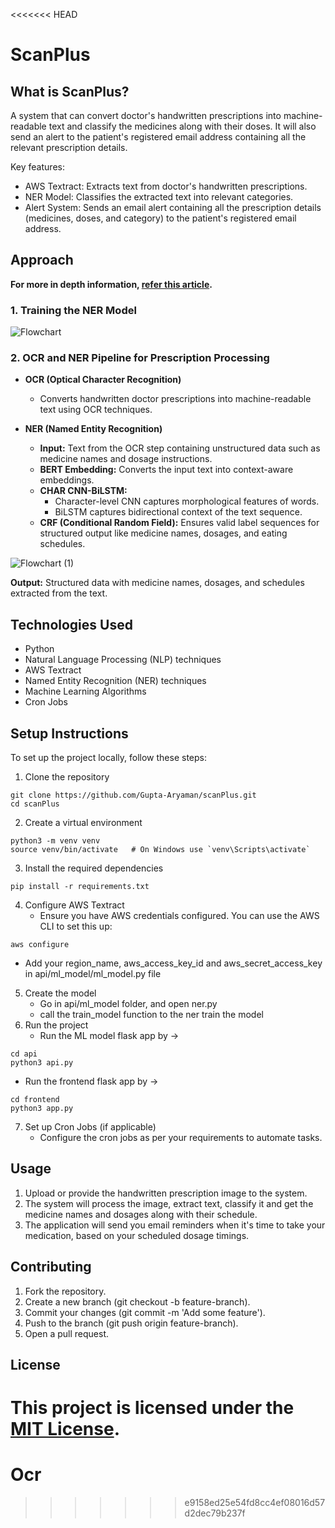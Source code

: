 <<<<<<< HEAD
# ScanPlus

## What is ScanPlus?
A system that can convert doctor's handwritten prescriptions into machine-readable text and classify the medicines along with their doses. It will also send an alert to the patient's registered email address containing all the relevant prescription details.

Key features:
* AWS Textract: Extracts text from doctor's handwritten prescriptions.
* NER Model: Classifies the extracted text into relevant categories.
* Alert System: Sends an email alert containing all the prescription details (medicines, doses, and category) to the patient's registered email address.

## Approach
**For more in depth information, [refer this article](https://aryaman.space/from-scribbles-to-structured-data-processing-handwritten-prescriptions-with-spark-nlp/).**

   ### 1. Training the NER Model

![Flowchart](https://github.com/user-attachments/assets/cb4d7e6d-ae26-4da1-9c75-32c638ecebae)

   ### 2. OCR and NER Pipeline for Prescription Processing

- **OCR (Optical Character Recognition)**  
   - Converts handwritten doctor prescriptions into machine-readable text using OCR techniques.

- **NER (Named Entity Recognition)**  
   - **Input:** Text from the OCR step containing unstructured data such as medicine names and dosage instructions.
   - **BERT Embedding:** Converts the input text into context-aware embeddings.
   - **CHAR CNN-BiLSTM:**  
     - Character-level CNN captures morphological features of words.
     - BiLSTM captures bidirectional context of the text sequence.
   - **CRF (Conditional Random Field):** Ensures valid label sequences for structured output like medicine names, dosages, and eating schedules.
  
![Flowchart (1)](https://github.com/user-attachments/assets/b53ba391-5d47-4c3b-9681-a4d4c28f3f53)

**Output:** Structured data with medicine names, dosages, and schedules extracted from the text.

## Technologies Used
- Python
- Natural Language Processing (NLP) techniques
- AWS Textract 
- Named Entity Recognition (NER) techniques
- Machine Learning Algorithms
- Cron Jobs

## Setup Instructions
To set up the project locally, follow these steps:
1. Clone the repository
```
git clone https://github.com/Gupta-Aryaman/scanPlus.git
cd scanPlus
```
2. Create a virtual environment
```
python3 -m venv venv
source venv/bin/activate   # On Windows use `venv\Scripts\activate`
```
3. Install the required dependencies
```
pip install -r requirements.txt
```
4. Configure AWS Textract
   - Ensure you have AWS credentials configured. You can use the AWS CLI to set this up:
  ```
  aws configure
  ```
   - Add your region_name, aws_access_key_id and aws_secret_access_key in api/ml_model/ml_model.py file
5. Create the model
   - Go in api/ml_model folder, and open ner.py
   - call the train_model function to the ner train the model
6. Run the project
   - Run the ML model flask app by ->
```
cd api
python3 api.py
```
   - Run the frontend flask app by ->
```
cd frontend
python3 app.py
```
7. Set up Cron Jobs (if applicable)
   - Configure the cron jobs as per your requirements to automate tasks.

## Usage
1. Upload or provide the handwritten prescription image to the system.
2. The system will process the image, extract text, classify it and get the medicine names and dosages along with their schedule.
3. The application will send you email reminders when it's time to take your medication, based on your scheduled dosage timings.

## Contributing
1. Fork the repository.
2. Create a new branch (git checkout -b feature-branch).
3. Commit your changes (git commit -m 'Add some feature').
4. Push to the branch (git push origin feature-branch).
5. Open a pull request.

## License
This project is licensed under the [MIT License](https://github.com/Gupta-Aryaman/scanPlus/blob/main/LICENSE).
=======
# Ocr
>>>>>>> e9158ed25e54fd8cc4ef08016d57d2dec79b237f

